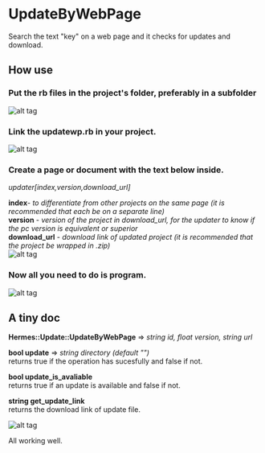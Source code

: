 # UpdateByWebPage

Search the text "key" on a web page and it checks for updates and download.

## How use

### Put the rb files in the project's folder, preferably in a subfolder
![alt tag](https://2.bp.blogspot.com/-775aV1ojvd8/WPfWRE-7gJI/AAAAAAAAHGI/5pkLoTCFBEYmECV-FFP1nF9-255v0ZhkACLcB/s1600/1.png)

### Link the updatewp.rb in your project.
![alt tag](https://1.bp.blogspot.com/-xzuXo8WtkCs/WPfWQ7LQy8I/AAAAAAAAHGA/xHEAUkRm54I1RfvVOgIJPA9WB2Hr5qzhgCLcB/s1600/2.png)

### Create a page or document with the text below inside.
*updater[index,version,download_url]* <br />

**index**- *to differentiate from other projects on the same page (it is recommended that each be on a separate line)* <br />
**version** - *version of the project in download_url, for the updater to know if the pc version is equivalent or superior* <br />
**download_url** - *download link of updated project (it is recommended that the project be wrapped in .zip)* <br />
![alt tag](https://3.bp.blogspot.com/-VYDMe8tf0uA/WPfWRFYNgII/AAAAAAAAHGE/3wd-ge-IN9Y0Wn7YYAonEyeTRi0v9VXogCLcB/s1600/3.png)

### Now all you need to do is program.
![alt tag](https://4.bp.blogspot.com/-FtYawbmwUUU/WPfWRCJm5mI/AAAAAAAAHGM/HK2iZVY-PPsrPMS9Lwm8XUR_xh144T6LACLcB/s1600/4.png)

## A tiny doc

**Hermes::Update::UpdateByWebPage** => *string id, float version, string url*

**bool update** => *string directory (default "")*<br />
returns true if the operation has sucesfully and false if not.

**bool update_is_avaliable**<br />
returns true if an update is available and false if not.

**string get_update_link**<br />
returns the download link of update file.

![alt tag](https://1.bp.blogspot.com/-_jpb79jbgPA/WPfWRvqzcBI/AAAAAAAAHGQ/HkUY_ZX6-uI2S7wicCePDFGMeWswKGoegCLcB/s1600/5.png)

All working well.